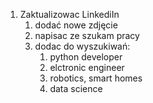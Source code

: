 
1. Zaktualizowac LinkediIn
	1. dodać nowe zdjęcie
	2. napisac ze szukam pracy
	3. dodac do wyszukiwań:
		1. python developer
		2. elctronic engineer
		3. robotics, smart homes
		4. data science